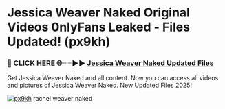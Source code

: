 # Jessica Weaver Naked Original Videos 0nlyFans Leaked - Files Updated! (px9kh)

<h3>🔴 CLICK HERE 🌐==►► <a href="https://tinyurl.com/yckcrads" rel="nofollow">Jessica Weaver Naked Updated Files</a></h3>

Get Jessica Weaver Naked and all content. Now you can access all videos and pictures of Jessica Weaver Naked. New Updated Files 2025!

[![px9kh](https://i.imgur.com/hpKpOFt.gif)](https://tinyurl.com/yckcrads)
rachel weaver naked